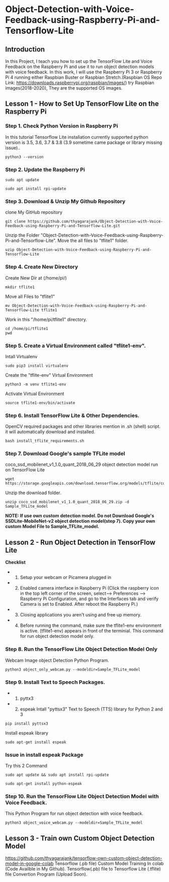 # Object-Detection-with-Voice-Feedback-using-Raspberry-Pi-and-Tensorflow-Lite

## Introduction
In this Project, I teach you how to set up the TensorFlow Lite and Voice Feedback on the Raspberry Pi and use it to run object detection models with voice feedback. In this work, I will use the Raspberry Pi 3 or Raspberry Pi 4 running either Raspbian Buster or Raspbian Stretch.(Raspbian OS Repo Link: https://downloads.raspberrypi.org/raspbian/images/)
try Raspbian images(2018-2020), They are the supported OS images.

## Lesson 1 - How to Set Up TensorFlow Lite on the Raspberry Pi

### Step 1. Check Python Version in Raspberry Pi
In this tutorial Tensorflow Lite installation currently supported python version is 3.5, 3.6, 3.7 & 3.8 (3.9 sometime came package or library missing issue)..
```
python3 --version
```
### Step 2. Update the Raspberry Pi

```
sudo apt update
```
```
sudo apt install rpi-update
```
### Step 3. Download & Unzip My Github Repository

clone My GitHub repository

```
git clone https://github.com/thyagarajank/Object-Detection-with-Voice-Feedback-using-Raspberry-Pi-and-Tensorflow-Lite.git
```

Unzip the Folder "Object-Detection-with-Voice-Feedback-using-Raspberry-Pi-and-Tensorflow-Lite". Move the all files to "tflite1" folder.

```
uzip Object-Detection-with-Voice-Feedback-using-Raspberry-Pi-and-Tensorflow-Lite
```
### Step 4. Create New Directory
Create New Dir at (/home/pi/)
```
mkdir tflite1
```
Move all Files to "tflite1"
```
mv Object-Detection-with-Voice-Feedback-using-Raspberry-Pi-and-Tensorflow-Lite tflite1
```
Work in this "/home/pi/tflite1" directory.
```
cd /home/pi/tflite1
pwd
```
### Step 5. Create a Virtual Environment called "tflite1-env".
Intall Virtualenv
```
sudo pip3 install virtualenv
```
Create the "tflite-env" Virtual Environment
```
python3 -m venv tflite1-env
```
Activate Virtual Environment
```
source tflite1-env/bin/activate
```
### Step 6. Install TensorFlow Lite & Other Dependencies.
OpenCV  required packages and other libraries mention in .sh (shell) script. it will automatically download and installed.
```
bash install_tflite_requirements.sh
```
### Step 7. Download Google's sample TFLite model
coco_ssd_mobilenet_v1_1.0_quant_2018_06_29 object detection model run on TensorFlow Lite
```
wget https://storage.googleapis.com/download.tensorflow.org/models/tflite/coco_ssd_mobilenet_v1_1.0_quant_2018_06_29.zip
```
Unzip the download folder.
```
unzip coco_ssd_mobilenet_v1_1.0_quant_2018_06_29.zip -d Sample_TFLite_model
```
**NOTE: If use own custom detection model.
Do not Download Google's SSDLite-MobileNet-v2 object detection model(step 7).
Copy your own custom Model File to Sample_TFLite_model.**

## Lesson 2 - Run Object Detection in TensorFlow Lite 
**Checklist**
- 1. Setup your webcam or Picamera plugged in  
- 2. Enabled camera interface in Raspberry Pi
     (Click the raspberry icon in the top left corner of the screen, select--> Preferences --> Raspberry Pi Configuration, and go to the Interfaces tab and verify Camera is set      to Enabled. After reboot the Raspberry Pi.)
- 3.   Closing applications you aren't using and free up memory. 
- 4.  Before running the command, make sure the tflite1-env environment is active. (tflite1-env) appears in front of the terminial.
This command for run  object detection model only.
### Step 8. Run the TensorFlow Lite Object Detection Model Only
Webcam Image object Detection Python Program.
```
python3 object_only_webcam.py --modeldir=Sample_TFLite_model
```
### Step 9. Install Text to Speech Packages.
- 1. pyttx3  
- 2. espeak
Intall "pyttsx3" Text to Speech (TTS) library for Python 2 and 3
```
pip install pyttsx3
```
Install espeak library
```
sudo apt-get install espeak
```
### Issue in install espeak Package
Try this 2 Command
```
sudo apt update && sudo apt install rpi-update
```
```
sudo apt-get install python-espeak
```
### Step 10. Run the TensorFlow Lite Object Detection Model with Voice Feedback.
This Python Program for run object detection with voice feedback.
```
python3 object_voice_webcam.py --modeldir=Sample_TFLite_model
```
## Lesson 3 - Train own Custom Object Detection Model
https://github.com/thyagarajank/tensorflow-own-custom-object-detection-model-in-google-colab
Tensorflow (.pb file) Custom Model Training In colab (Code Availble in My Github).
Tensorflow(.pb) file to Tensorflow Lite (.tflite) file Convertion Program (Upload Soon).
